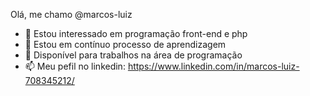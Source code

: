 Olá, me chamo @marcos-luiz
- 👀 Estou interessado em programação front-end e php
- 🌱 Estou em contínuo processo de aprendizagem
- 💞️ Disponível para trabalhos na área de programação
- 📫 Meu pefil no linkedin: https://www.linkedin.com/in/marcos-luiz-708345212/

<!---
marcos-luiz/marcos-luiz is a ✨ special ✨ repository because its `README.md` (this file) appears on your GitHub profile.
You can click the Preview link to take a look at your changes.
--->
